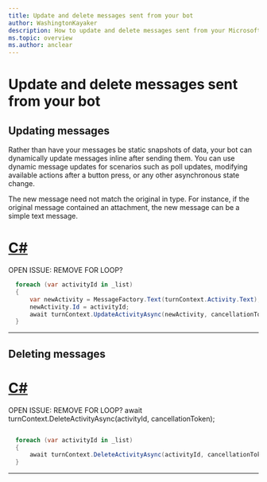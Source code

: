 ```yaml
---
title: Update and delete messages sent from your bot
author: WashingtonKayaker
description: How to update and delete messages sent from your Microsoft Teams bot
ms.topic: overview
ms.author: anclear
---
```

# Update and delete messages sent from your bot


## Updating messages
<!-- https://docs.microsoft.com/en-us/microsoftteams/platform/concepts/bots/bot-conversations/bots-conversations#updating-messages -->


Rather than have your messages be static snapshots of data, your bot can dynamically update messages inline after sending them. You can use dynamic message updates for scenarios such as poll updates, modifying available actions after a button press, or any other asynchronous state change.

The new message need not match the original in type. For instance, if the original message contained an attachment, the new message can be a simple text message.

# [C#](#tab/csharp)


OPEN ISSUE: REMOVE FOR LOOP?   

```csharp
  foreach (var activityId in _list)
  {
      var newActivity = MessageFactory.Text(turnContext.Activity.Text);
      newActivity.Id = activityId;
      await turnContext.UpdateActivityAsync(newActivity, cancellationToken);
  }
```

<!--
# [JavaScript](#tab/javascript)
-->

---



## Deleting messages
<!-- https://docs.microsoft.com/en-us/microsoftteams/platform/concepts/bots/bot-conversations/bots-conversations#deleting-messages -->


# [C#](#tab/csharp)

OPEN ISSUE: REMOVE FOR LOOP?   await turnContext.DeleteActivityAsync(activityId, cancellationToken);

```csharp

  foreach (var activityId in _list)
  {
      await turnContext.DeleteActivityAsync(activityId, cancellationToken);
  }

```

<!--
# [JavaScript](#tab/javascript)
-->

---


<!--
## Writing notes

 * **Purpose** How to update and delete messages sent from your bot
 * **Existing teams doc reference** 
   * some of: [https://docs.microsoft.com/en-us/microsoftteams/platform/concepts/bots/bot-conversations/bots-conversations](https://docs.microsoft.com/en-us/microsoftteams/platform/concepts/bots/bot-conversations/bots-conversations)
 * **Existing Bot framework doc reference**
   * none?
 * **Code Snippets** 
   * [https://github.com/microsoft/botbuilder-dotnet/tree/master/tests/Teams/ActivityUpdateAndDelete](https://github.com/microsoft/botbuilder-dotnet/tree/master/tests/Teams/ActivityUpdateAndDelete)
   -->
